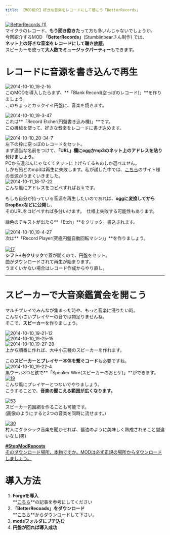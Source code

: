 ```yaml
---
title: 【MOD紹介】好きな音楽をレコードにして聴こう「BetterRecords」
---
```


[![BetterRecords (1)](https://cdn-ak.f.st-hatena.com/images/fotolife/s/sasigume/20210208/20210208134954.png)](#4/5/45e585c6.png "BetterRecords (1)")  
マイクラのレコード、**もう聞き飽きた**って方も多いんじゃないでしょうか。  
今回紹介するMOD **「BetterRecords」**(Stumblinbearさん制作) では、  
**ネット上の好きな音楽をレコードにして聴き放題。**  
スピーカーを使って**大人数でミュージックパーティー**もできます。

# レコードに音源を書き込んで再生

![2014-10-10_19-2-16](https://cdn-ak.f.st-hatena.com/images/fotolife/s/sasigume/20210208/20210208153204.jpg)  
このMODを導入したらまず、**「Blank Record(空っぽのレコード)」**を作りましょう。  
このちょっとカックイイ円盤に、音楽を焼きます。

![2014-10-10_19-3-47](https://cdn-ak.f.st-hatena.com/images/fotolife/s/sasigume/20210208/20210208132345.jpg)  
これは**「Record Etcher(円盤書き込み機)」**です。  
この機械を使って、好きな音楽をレコードに書き込めます。

![2014-10-10_20-34-7](https://cdn-ak.f.st-hatena.com/images/fotolife/s/sasigume/20210208/20210208174835.jpg)  
左下の枠に空っぽのレコードをセット。  
まず適当な名前をつけて、**「URL」欄にoggかmp3のネット上のアドレスを貼り付けましょう。**  
PCから選ぶんじゃなくてネットに上げらてるものしか選べません。  
しかも殆どのmp3は再生に失敗します。私が試した中では、[こちら](http://www.tannerhelland.com/music-directory/)のサイト様の音源がうまくいきました。  
![2014-10-11_18-17-22](https://cdn-ak.f.st-hatena.com/images/fotolife/s/sasigume/20210208/20210208133520.jpg)  
こんな風にアドレスをコピペすればおｋです。

もしも自分が持っている音源を再生したいのであれば、**oggに変換してからDropBoxなどに公開**し、  
そのURLをコピペすれば多分いけます。　仕様上失敗する可能性もあります。

緑色のテキストが出たら**「Etch」**をクリック。書込されます。

![2014-10-10_19-4-27](https://cdn-ak.f.st-hatena.com/images/fotolife/s/sasigume/20210208/20210208164537.jpg)  
次は**「Record Player(究極円盤自動回転マシン)」**を作りましょう。  
   
[![17](https://cdn-ak.f.st-hatena.com/images/fotolife/s/sasigume/20210208/20210208152401.png)](#9/e/9e2fb54e.png "17")  
**シフト+右クリック**で蓋が開くので、円盤をセット。  
曲がダウンロードされて再生が始まります。  
うまくいかない場合はレコード作成からやり直し。

---

# スピーカーで大音楽鑑賞会を開こう

マルチプレイでみんなが集まった時や、もっと音楽に浸りたい時。  
こんな小さいプレイヤーの音では物足りませんね。  
そこで、**スピーカー**を作りましょう。  
  
![2014-10-10_19-21-12](https://cdn-ak.f.st-hatena.com/images/fotolife/s/sasigume/20210208/20210208131531.jpg)  
![2014-10-10_19-25-15](https://cdn-ak.f.st-hatena.com/images/fotolife/s/sasigume/20210208/20210208152707.jpg)  
![2014-10-10_19-27-28](https://cdn-ak.f.st-hatena.com/images/fotolife/s/sasigume/20210208/20210208152821.jpg)  
上から順番に作れば、大中小三種のスピーカーを作れます。

この**スピーカーとプレイヤー本体を繋ぐコード**も必要ですね。  
![2014-10-10_19-22-4](https://cdn-ak.f.st-hatena.com/images/fotolife/s/sasigume/20210208/20210208141144.jpg)  
黒ウール3つと鉄で**「Speaker Wire(スピーカーのおヒゲ)」**ができます。  
[![19](https://cdn-ak.f.st-hatena.com/images/fotolife/s/sasigume/20210208/20210208133019.png)](#2/e/2e552540.png "19")  
こんな風にプレイヤーとつないでやりましょう。  
こうすることで、**音楽の聞こえる範囲が広くなります。**

[![53](https://cdn-ak.f.st-hatena.com/images/fotolife/s/sasigume/20210208/20210208151522.png)](#9/4/94f920e8.png "53")  
スピーカー包囲網を作ることも可能です。  
(画像のようにすると2つの音楽を同時に流せます。)

[![30](https://cdn-ak.f.st-hatena.com/images/fotolife/s/sasigume/20210208/20210208135456.png)](#4/a/4ac54f78.png "30")  
村人にクラシック音楽を聞かせれば、醤油のように美味しく熟成されること間違いなし(笑)

[**#StopModReposts**  
そのダウンロード場所、本物ですか。MODは必ず正規の場所からダウンロードしましょう。](https://www.napoan.com/stop-mod-reposts/)

# 導入方法

1.  **Forgeを導入**  
    **[こちら](/new-way-to-install-mod/)**の記事を参考にしてください
2.  **「BetterRecoads」をダウンロード**  
    **[こちら](http://www.minecraftforum.net/forums/mapping-and-modding/minecraft-mods/2155190-better-records-download-songs-from-the-internet)**からダウンロードして下さい。
3.  **modsフォルダにブチ込む**
4.  **円盤が回れば導入成功**
